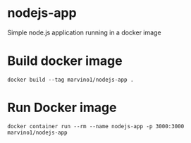 # nodejs-app
Simple  node.js application running in a docker image
# Build docker image
```
docker build --tag marvino1/nodejs-app .
```

# Run Docker image
```
docker container run --rm --name nodejs-app -p 3000:3000 marvino1/nodejs-app
```
